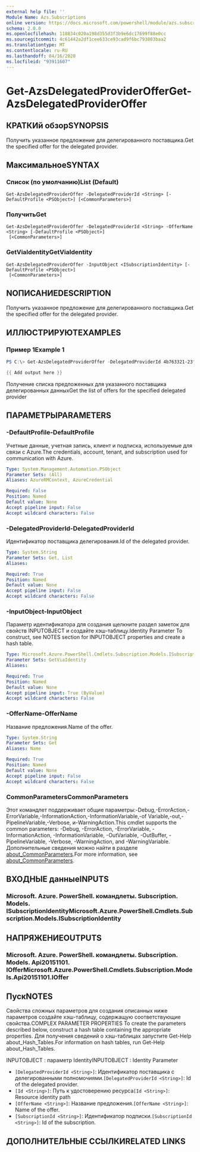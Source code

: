 ```yaml
---
external help file: ''
Module Name: Azs.Subscriptions
online version: https://docs.microsoft.com/powershell/module/azs.subscriptions/get-azsdelegatedprovideroffer
schema: 2.0.0
ms.openlocfilehash: 118834c020a198d355d3f3b9e6dc17699f88e0cc
ms.sourcegitcommit: 4c61442a2df1cee633ce93cad9f6bc793803baa2
ms.translationtype: MT
ms.contentlocale: ru-RU
ms.lasthandoff: 04/16/2020
ms.locfileid: "93911607"
---
```

# <span data-ttu-id="5087d-101">Get-AzsDelegatedProviderOffer</span><span class="sxs-lookup"><span data-stu-id="5087d-101">Get-AzsDelegatedProviderOffer</span></span>

## <span data-ttu-id="5087d-102">КРАТКИй обзор</span><span class="sxs-lookup"><span data-stu-id="5087d-102">SYNOPSIS</span></span>
<span data-ttu-id="5087d-103">Получить указанное предложение для делегированного поставщика.</span><span class="sxs-lookup"><span data-stu-id="5087d-103">Get the specified offer for the delegated provider.</span></span>

## <span data-ttu-id="5087d-104">Максимальное</span><span class="sxs-lookup"><span data-stu-id="5087d-104">SYNTAX</span></span>

### <span data-ttu-id="5087d-105">Список (по умолчанию)</span><span class="sxs-lookup"><span data-stu-id="5087d-105">List (Default)</span></span>
```
Get-AzsDelegatedProviderOffer -DelegatedProviderId <String> [-DefaultProfile <PSObject>] [<CommonParameters>]
```

### <span data-ttu-id="5087d-106">Получить</span><span class="sxs-lookup"><span data-stu-id="5087d-106">Get</span></span>
```
Get-AzsDelegatedProviderOffer -DelegatedProviderId <String> -OfferName <String> [-DefaultProfile <PSObject>]
 [<CommonParameters>]
```

### <span data-ttu-id="5087d-107">GetViaIdentity</span><span class="sxs-lookup"><span data-stu-id="5087d-107">GetViaIdentity</span></span>
```
Get-AzsDelegatedProviderOffer -InputObject <ISubscriptionIdentity> [-DefaultProfile <PSObject>]
 [<CommonParameters>]
```

## <span data-ttu-id="5087d-108">NОПИСАНИЕ</span><span class="sxs-lookup"><span data-stu-id="5087d-108">DESCRIPTION</span></span>
<span data-ttu-id="5087d-109">Получить указанное предложение для делегированного поставщика.</span><span class="sxs-lookup"><span data-stu-id="5087d-109">Get the specified offer for the delegated provider.</span></span>

## <span data-ttu-id="5087d-110">ИЛЛЮСТРИРУЮТ</span><span class="sxs-lookup"><span data-stu-id="5087d-110">EXAMPLES</span></span>

### <span data-ttu-id="5087d-111">Пример 1</span><span class="sxs-lookup"><span data-stu-id="5087d-111">Example 1</span></span>
```powershell
PS C:\> Get-AzsDelegatedProviderOffer -DelegatedProviderId 4b763321-23f5-4a45-a44d-9ccfdd705a3d

{{ Add output here }}
```

<span data-ttu-id="5087d-112">Получение списка предложенных для указанного поставщика делегированных данных</span><span class="sxs-lookup"><span data-stu-id="5087d-112">Get the list of offers for the specified delegated provider</span></span>

## <span data-ttu-id="5087d-113">ПАРАМЕТРЫ</span><span class="sxs-lookup"><span data-stu-id="5087d-113">PARAMETERS</span></span>

### <span data-ttu-id="5087d-114">-DefaultProfile</span><span class="sxs-lookup"><span data-stu-id="5087d-114">-DefaultProfile</span></span>
<span data-ttu-id="5087d-115">Учетные данные, учетная запись, клиент и подписка, используемые для связи с Azure.</span><span class="sxs-lookup"><span data-stu-id="5087d-115">The credentials, account, tenant, and subscription used for communication with Azure.</span></span>

```yaml
Type: System.Management.Automation.PSObject
Parameter Sets: (All)
Aliases: AzureRMContext, AzureCredential

Required: False
Position: Named
Default value: None
Accept pipeline input: False
Accept wildcard characters: False

```

### <span data-ttu-id="5087d-116">-DelegatedProviderId</span><span class="sxs-lookup"><span data-stu-id="5087d-116">-DelegatedProviderId</span></span>
<span data-ttu-id="5087d-117">Идентификатор поставщика делегирования.</span><span class="sxs-lookup"><span data-stu-id="5087d-117">Id of the delegated provider.</span></span>

```yaml
Type: System.String
Parameter Sets: Get, List
Aliases:

Required: True
Position: Named
Default value: None
Accept pipeline input: False
Accept wildcard characters: False

```

### <span data-ttu-id="5087d-118">-InputObject</span><span class="sxs-lookup"><span data-stu-id="5087d-118">-InputObject</span></span>
<span data-ttu-id="5087d-119">Параметр идентификатора для создания щелкните раздел заметок для свойств INPUTOBJECT и создайте хэш-таблицу.</span><span class="sxs-lookup"><span data-stu-id="5087d-119">Identity Parameter To construct, see NOTES section for INPUTOBJECT properties and create a hash table.</span></span>

```yaml
Type: Microsoft.Azure.PowerShell.Cmdlets.Subscription.Models.ISubscriptionIdentity
Parameter Sets: GetViaIdentity
Aliases:

Required: True
Position: Named
Default value: None
Accept pipeline input: True (ByValue)
Accept wildcard characters: False

```

### <span data-ttu-id="5087d-120">-OfferName</span><span class="sxs-lookup"><span data-stu-id="5087d-120">-OfferName</span></span>
<span data-ttu-id="5087d-121">Название предложения.</span><span class="sxs-lookup"><span data-stu-id="5087d-121">Name of the offer.</span></span>

```yaml
Type: System.String
Parameter Sets: Get
Aliases: Name

Required: True
Position: Named
Default value: None
Accept pipeline input: False
Accept wildcard characters: False

```

### <span data-ttu-id="5087d-122">CommonParameters</span><span class="sxs-lookup"><span data-stu-id="5087d-122">CommonParameters</span></span>
<span data-ttu-id="5087d-123">Этот командлет поддерживает общие параметры:-Debug,-ErrorAction,-ErrorVariable,-InformationAction,-InformationVariable,-of Variable,-out,-PipelineVariable,-Verbose, и-WarningAction.</span><span class="sxs-lookup"><span data-stu-id="5087d-123">This cmdlet supports the common parameters: -Debug, -ErrorAction, -ErrorVariable, -InformationAction, -InformationVariable, -OutVariable, -OutBuffer, -PipelineVariable, -Verbose, -WarningAction, and -WarningVariable.</span></span> <span data-ttu-id="5087d-124">Дополнительные сведения можно найти в разделе [about_CommonParameters](http://go.microsoft.com/fwlink/?LinkID=113216).</span><span class="sxs-lookup"><span data-stu-id="5087d-124">For more information, see [about_CommonParameters](http://go.microsoft.com/fwlink/?LinkID=113216).</span></span>

## <span data-ttu-id="5087d-125">ВХОДНЫЕ данные</span><span class="sxs-lookup"><span data-stu-id="5087d-125">INPUTS</span></span>

### <span data-ttu-id="5087d-126">Microsoft. Azure. PowerShell. командлеты. Subscription. Models. ISubscriptionIdentity</span><span class="sxs-lookup"><span data-stu-id="5087d-126">Microsoft.Azure.PowerShell.Cmdlets.Subscription.Models.ISubscriptionIdentity</span></span>

## <span data-ttu-id="5087d-127">НАПРЯЖЕНИЕ</span><span class="sxs-lookup"><span data-stu-id="5087d-127">OUTPUTS</span></span>

### <span data-ttu-id="5087d-128">Microsoft. Azure. PowerShell. командлеты. Subscription. Models. Api20151101. IOffer</span><span class="sxs-lookup"><span data-stu-id="5087d-128">Microsoft.Azure.PowerShell.Cmdlets.Subscription.Models.Api20151101.IOffer</span></span>



## <span data-ttu-id="5087d-129">Пуск</span><span class="sxs-lookup"><span data-stu-id="5087d-129">NOTES</span></span>

<span data-ttu-id="5087d-130">Свойства сложных параметров для создания описанных ниже параметров создайте хэш-таблицу, содержащую соответствующие свойства.</span><span class="sxs-lookup"><span data-stu-id="5087d-130">COMPLEX PARAMETER PROPERTIES To create the parameters described below, construct a hash table containing the appropriate properties.</span></span> <span data-ttu-id="5087d-131">Для получения сведений о хэш-таблицах запустите Get-Help about_Hash_Tables.</span><span class="sxs-lookup"><span data-stu-id="5087d-131">For information on hash tables, run Get-Help about_Hash_Tables.</span></span>

<span data-ttu-id="5087d-132">INPUTOBJECT <ISubscriptionIdentity> : параметр Identity</span><span class="sxs-lookup"><span data-stu-id="5087d-132">INPUTOBJECT <ISubscriptionIdentity>: Identity Parameter</span></span>
  - <span data-ttu-id="5087d-133">`[DelegatedProviderId <String>]`: Идентификатор поставщика с делегированными полномочиями.</span><span class="sxs-lookup"><span data-stu-id="5087d-133">`[DelegatedProviderId <String>]`: Id of the delegated provider.</span></span>
  - <span data-ttu-id="5087d-134">`[Id <String>]`: Путь к удостоверению ресурса</span><span class="sxs-lookup"><span data-stu-id="5087d-134">`[Id <String>]`: Resource identity path</span></span>
  - <span data-ttu-id="5087d-135">`[OfferName <String>]`: Название предложения.</span><span class="sxs-lookup"><span data-stu-id="5087d-135">`[OfferName <String>]`: Name of the offer.</span></span>
  - <span data-ttu-id="5087d-136">`[SubscriptionId <String>]`: Идентификатор подписки.</span><span class="sxs-lookup"><span data-stu-id="5087d-136">`[SubscriptionId <String>]`: Id of the subscription.</span></span>

## <span data-ttu-id="5087d-137">ДОПОЛНИТЕЛЬНЫЕ ССЫЛКИ</span><span class="sxs-lookup"><span data-stu-id="5087d-137">RELATED LINKS</span></span>

